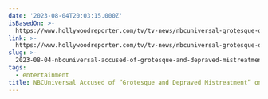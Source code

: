 ```yaml
---
date: '2023-08-04T20:03:15.000Z'
isBasedOn: >-
  https://www.hollywoodreporter.com/tv/tv-news/nbcuniversal-grotesque-depraved-mistreatment-reality-tv-lawyer-letter-1235551194/?utm_source=twitter&utm_medium=social
link: >-
  https://www.hollywoodreporter.com/tv/tv-news/nbcuniversal-grotesque-depraved-mistreatment-reality-tv-lawyer-letter-1235551194/?utm_source=twitter&utm_medium=social
slug: >-
  2023-08-04-nbcuniversal-accused-of-grotesque-and-depraved-mistreatment-on-reality-tv
tags:
  - entertainment
title: NBCUniversal Accused of “Grotesque and Depraved Mistreatment” on Reality TV
---
```


